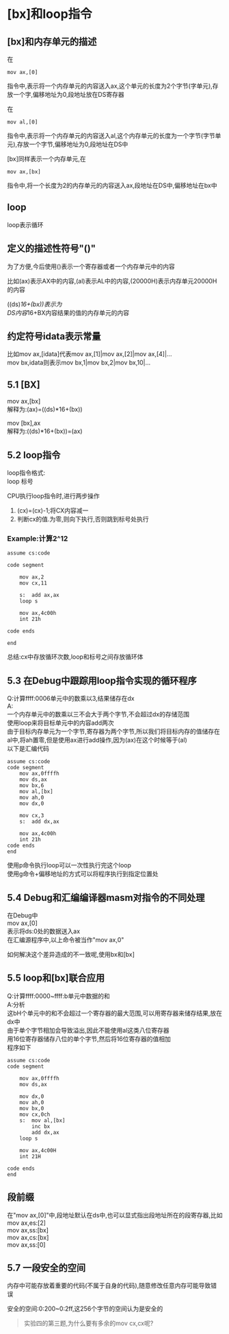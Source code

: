 # [bx]和loop指令

## [bx]和内存单元的描述

在

```assembly
mov ax,[0]
```

指令中,表示将一个内存单元的内容送入ax,这个单元的长度为2个字节(字单元),存放一个字,偏移地址为0,段地址放在DS寄存器

在

```assembly
mov al,[0]
```

指令中,表示将一个内存单元的内容送入al,这个内存单元的长度为一个字节(字节单元),存放一个字节,偏移地址为0,段地址在DS中

[bx]同样表示一个内存单元,在

```assembly
mov ax,[bx]
```

指令中,将一个长度为2的内存单元的内容送入ax,段地址在DS中,偏移地址在bx中

## loop

loop表示循环

## 定义的描述性符号"()"

为了方便,今后使用()表示一个寄存器或者一个内存单元中的内容

比如(ax)表示AX中的内容,(al)表示AL中的内容,(20000H)表示内存单元20000H的内容

((ds)*16+(bx))表示为  
DS内容*16+BX内容结果的值的内存单元的内容

## 约定符号idata表示常量

比如mov ax,[idata]代表mov ax,[1]|mov ax,[2]|mov ax,[4]|...  
mov bx,idata则表示mov bx,1|mov bx,2|mov bx,10|...

## 5.1 [BX]

mov ax,[bx]  
解释为:(ax)=((ds)*16+(bx))

mov [bx],ax  
解释为:((ds)*16+(bx))=(ax)

## 5.2 loop指令

loop指令格式:  
loop 标号

CPU执行loop指令时,进行两步操作

1. (cx)=(cx)-1;将CX内容减一
2. 判断cx的值.为零,则向下执行,否则跳到标号处执行

### Example:计算2^12

```assembly
assume cs:code

code segment

    mov ax,2
    mov cx,11

    s:  add ax,ax
    loop s

    mov ax,4c00h
    int 21h

code ends

end
```

总结:cx中存放循环次数,loop和标号之间存放循环体

## 5.3 在Debug中跟踪用loop指令实现的循环程序

Q:计算ffff:0006单元中的数乘以3,结果储存在dx  
A:  
一个内存单元中的数乘以三不会大于两个字节,不会超过dx的存储范围  
使用loop来将目标单元中的内容add两次  
由于目标内存单元为一个字节,寄存器为两个字节,所以我们将目标内存的值储存在al中,将ah置零,但是使用ax进行add操作,因为(ax)在这个时候等于(al)  
以下是汇编代码

```assembly
assume cs:code
code segment
    mov ax,0ffffh
    mov ds,ax
    mov bx,6
    mov al,[bx]
    mov ah,0
    mov dx,0

    mov cx,3
    s:  add dx,ax

    mov ax,4c00h
    int 21h
code ends
end
```

使用p命令执行loop可以一次性执行完这个loop  
使用g命令+偏移地址的方式可以将程序执行到指定位置处

## 5.4 Debug和汇编编译器masm对指令的不同处理

在Debug中  
mov ax,[0]  
表示将ds:0处的数据送入ax  
在汇编源程序中,以上命令被当作"mov ax,0"

如何解决这个差异造成的不一致呢,使用bx和[bx]

## 5.5 loop和[bx]联合应用

Q:计算ffff:0000~ffff:b单元中数据的和  
A:分析  
这bH个单元中的和不会超过一个寄存器的最大范围,可以用寄存器来储存结果,放在dx中  
由于单个字节相加会导致溢出,因此不能使用al这类八位寄存器  
用16位寄存器储存八位的单个字节,然后将16位寄存器的值相加  
程序如下

```assembly
assume cs:code
code segment

    mov ax,0ffffh
    mov ds,ax

    mov dx,0
    mov ah,0
    mov bx,0
    mov cx,0ch
    s:  mov al,[bx]
        inc bx
        add dx,ax
    loop s

    mov ax,4c00H
    int 21H

code ends
end
```

## 段前缀

在"mov ax,[0]"中,段地址默认在ds中,也可以显式指出段地址所在的段寄存器,比如  
mov ax,es:[2]  
mov ax,ss:[bx]  
mov ax,cs:[bx]  
mov ax,ss:[0]

## 5.7 一段安全的空间

内存中可能存放着重要的代码(不属于自身的代码),随意修改任意内存可能导致错误

安全的空间:0:200~0:2ff,这256个字节的空间认为是安全的

> 实验四的第三题,为什么要有多余的mov cx,cx呢?
